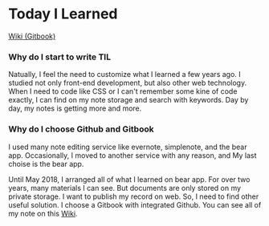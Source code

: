 # Today I Learned

[Wiki (Gitbook)](https://docs.junojunho.com/til)


### Why do I start to write TIL

Natually, I feel the need to customize what I learned a few years ago. I studied not only front-end development, but also other web technology. When I need to code like CSS or I can't remember some kine of code exactly, I can find on my note storage and search with keywords. Day by day, my notes is getting more and more. 


### Why do I choose Github and Gitbook

I used many note editing service like evernote, simplenote, and the bear app. Occasionally, I moved to another service with any reason, and My last choise is the bear app. 

Until May 2018, I arranged all of what I learned on bear app. For over two years, many materials I can see. But documents are only stored on my private storage. 
I want to publish my record on web. So, I need to find other useful solution. I choose a Gitbook with integrated Github. You can see all of my note on this [Wiki](https://docs.junojunho.com/til).